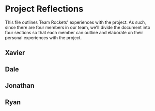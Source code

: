 # Project Reflections

This file outlines Team Rockets' experiences with the project. As such, since there are four members in our team, we'll divide the document into four sections so that each member can outline and elaborate on their personal experiences with the project.

## Xavier

## Dale

## Jonathan

## Ryan

